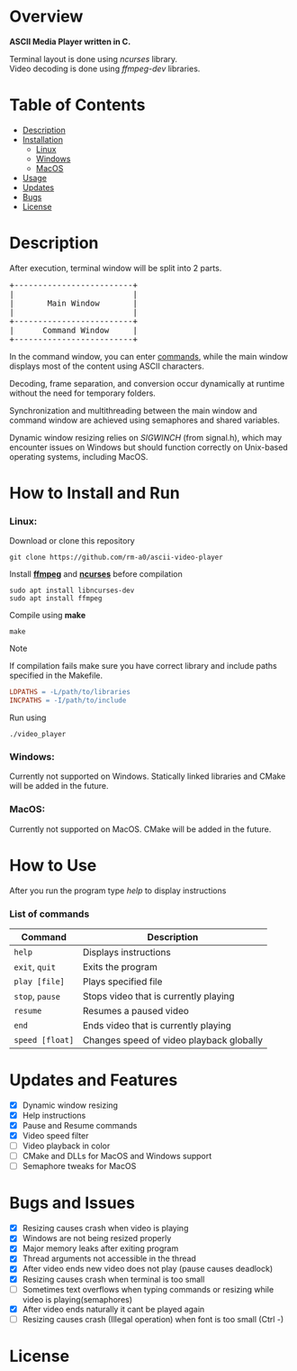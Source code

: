 # Overview
__ASCII Media Player written in C.__

Terminal layout is done using _ncurses_ library. \
Video decoding is done using _ffmpeg-dev_ libraries.

# Table of Contents
- [Description](#description)
- [Installation](#how-to-install-and-run)
    - [Linux](#linux)
    - [Windows](#windows)
    - [MacOS](#macos)
- [Usage](#how-to-use)
- [Updates](#updates-and-features)
- [Bugs](#bugs-and-issues)
- [License](#license)

# Description

After execution, terminal window will be split into 2 parts.
<pre>
+-------------------------+
|                         |
|       Main Window       |
|                         |
+-------------------------+
|      Command Window     |
+-------------------------+
</pre>
In the command window, you can enter [commands](#list-of-commands), while the main window displays most of the content using ASCII characters.

Decoding, frame separation, and conversion occur dynamically at runtime without the need for temporary folders.

Synchronization and multithreading between the main window and command window are achieved using semaphores and shared variables.

Dynamic window resizing relies on _SIGWINCH_ (from signal.h), which may encounter issues on Windows but should function correctly on Unix-based operating systems, including MacOS.
# How to Install and Run
### Linux:
Download or clone this repository 
```
git clone https://github.com/rm-a0/ascii-video-player
```
Install [__ffmpeg__](https://github.com/FFmpeg/FFmpeg) and [__ncurses__](https://github.com/mirror/ncurses) before compilation
```
sudo apt install libncurses-dev
sudo apt install ffmpeg
```
Compile using __make__
```
make
```
> [!NOTE]
> If compilation fails make sure you have correct library and include paths specified in the Makefile.
> ```makefile
> LDPATHS = -L/path/to/libraries
> INCPATHS = -I/path/to/include
> ```
Run using
```
./video_player
```
### Windows:
Currently not supported on Windows.
Statically linked libraries and CMake will be added in the future.
### MacOS:
Currently not supported on MacOS.
CMake will be added in the future.

# How to Use
After you run the program type _help_ to display instructions

### List of commands
| Command                       | Description                                 |
|-------------------------------|---------------------------------------------|
| `help`                        | Displays instructions                       |
| `exit`, `quit`                | Exits the program                           |
| `play [file]`                 | Plays specified file                        |
| `stop`, `pause`               | Stops video that is currently playing       |
| `resume`                      | Resumes a paused video                      |
| `end`                         | Ends video that is currently playing        |
| `speed [float]`               | Changes speed of video playback globally    |

# Updates and Features
- [x]  Dynamic window resizing
- [x]  Help instructions
- [x]  Pause and Resume commands
- [x]  Video speed filter
- [ ]  Video playback in color
- [ ]  CMake and DLLs for MacOS and Windows support
- [ ]  Semaphore tweaks for MacOS

# Bugs and Issues
- [x]  Resizing causes crash when video is playing
- [x]  Windows are not being resized properly
- [x]  Major memory leaks after exiting program
- [x]  Thread arguments not accessible in the thread
- [x]  After video ends new video does not play (pause causes deadlock)
- [x]  Resizing causes crash when terminal is too small
- [ ]  Sometimes text overflows when typing commands or resizing while video is playing(semaphores)
- [x]  After video ends naturally it cant be played again
- [ ]  Resizing causes crash (Illegal operation) when font is too small (Ctrl -)

# License
